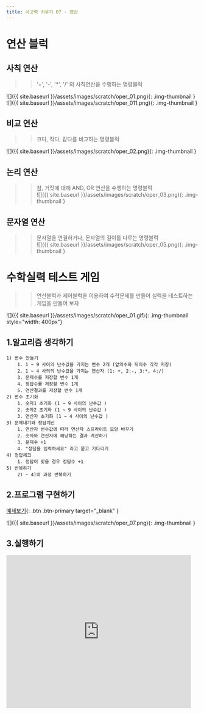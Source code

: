 ```yaml
---
title: 사고력 키우기 07 - 연산
---
```

# 연산 블럭
## 사칙 연산
>> '+', '-', '*', '/' 의 사칙연산을 수행하는 명령블럭     

![]({{ site.baseurl }}/assets/images/scratch/oper_01.png){: .img-thumbnail }
![]({{ site.baseurl }}/assets/images/scratch/oper_011.png){: .img-thumbnail }    

## 비교 연산
>> 크다, 작다, 같다를 비교하는 명령블럭     

![]({{ site.baseurl }}/assets/images/scratch/oper_02.png){: .img-thumbnail }

## 논리 연산
>> 참, 거짓에 대해 AND, OR 연산을 수행하는 명령블럭     
![]({{ site.baseurl }}/assets/images/scratch/oper_03.png){: .img-thumbnail }

## 문자열 연산
>> 문자열을 연결하거나, 문자열의 길이를 다루는 명령블럭     
![]({{ site.baseurl }}/assets/images/scratch/oper_05.png){: .img-thumbnail }

# 수학실력 테스트 게임
>> 연산블럭과 제어블럭을 이용하여 수학문제를 만들어 실력을 테스트하는 게임을 만들어 보자    

![]({{ site.baseurl }}/assets/images/scratch/oper_01.gif){: .img-thumbnail style="width: 400px"}




## 1.알고리즘 생각하기
```
1) 변수 만들기
    1. 1 ~ 9 사이의 난수값을 가지는 변수 2개 (앞의수와 뒤의수 각각 저장)
    2. 1 ~ 4 사의의 난수값을 가지는 연산자 (1: +, 2:-, 3:*, 4:/)
    3. 문제수를 저장할 변수 1개
    4. 정답수를 저장할 변수 1개
    5. 연산결과를 저장할 변수 1개
2) 변수 초기화
    1. 숫자1 초기화 (1 ~ 9 사이의 난수값 )
    2. 숫자2 초기화 (1 ~ 9 사이의 난수값 )
    3. 연산자 초기화 (1 ~ 4 사이의 난수값 )
3) 문제내기와 정답계산
    1. 연산자 변수값에 따라 연산자 스프라이트 모양 바꾸기
    2. 숫자와 연산자에 해당하는 결과 계산하기
    3. 문제수 +1 
    4. "정답을 입력하세요" 라고 묻고 기다리기
4) 정답체크
    1. 정답이 맞을 경우 정답수 +1 
5) 반복하기
    2) ~ 4)의 과정 반복하기
```

## 2.프로그램 구현하기
[예제보기](https://scratch.mit.edu/projects/626460384/){: .btn .btn-primary target="_blank" }    

![]({{ site.baseurl }}/assets/images/scratch/oper_07.png){: .img-thumbnail }

## 3.실행하기
<div class="if-containerm">
<iframe src="https://scratch.mit.edu/projects/626460384/embed" allowtransparency="true" width="485" height="402" class="if-video"  frameborder="0" scrolling="no" allowfullscreen></iframe>
</div>


